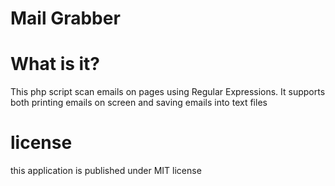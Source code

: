 # Mail Grabber

# What is it?
This php script scan emails on pages using Regular Expressions. It supports both printing emails on screen and saving emails into text files


# license
this application is published under MIT license
